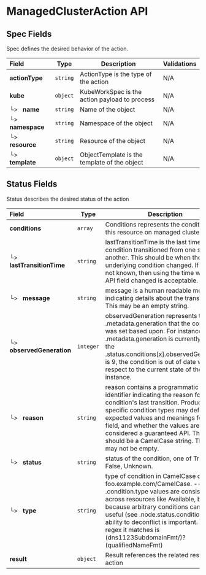 # ManagedClusterAction API

## Spec Fields

Spec defines the desired behavior of the action.

| Field | Type | Description | Validations |
|:---|---|---|---|
|  **actionType** | `string` | ActionType is the type of the action | N/A |
|  **kube** | `object` | KubeWorkSpec is the action payload to process | N/A |
| └>&nbsp;&nbsp; **name** | `string` | Name of the object | N/A |
| └>&nbsp;&nbsp; **namespace** | `string` | Namespace of the object | N/A |
| └>&nbsp;&nbsp; **resource** | `string` | Resource of the object | N/A |
| └>&nbsp;&nbsp; **template** | `object` | ObjectTemplate is the template of the object | N/A |
## Status Fields

Status describes the desired status of the action

| Field | Type | Description | Validations |
|:---|---|---|---|
|  **conditions** | `array` | Conditions represents the conditions of this resource on managed cluster | N/A |
| └>&nbsp;&nbsp; **lastTransitionTime** | `string` | lastTransitionTime is the last time the condition transitioned from one status to another. This should be when the underlying condition changed.  If that is not known, then using the time when the API field changed is acceptable. | N/A |
| └>&nbsp;&nbsp; **message** | `string` | message is a human readable message indicating details about the transition. This may be an empty string. | N/A |
| └>&nbsp;&nbsp; **observedGeneration** | `integer` | observedGeneration represents the .metadata.generation that the condition was set based upon. For instance, if .metadata.generation is currently 12, but the .status.conditions[x].observedGeneration is 9, the condition is out of date with respect to the current state of the instance. | `Minimum=0` |
| └>&nbsp;&nbsp; **reason** | `string` | reason contains a programmatic identifier indicating the reason for the condition's last transition. Producers of specific condition types may define expected values and meanings for this field, and whether the values are considered a guaranteed API. The value should be a CamelCase string. This field may not be empty. | `Pattern=^[A-Za-z]([A-Za-z0-9_,:]*[A-Za-z0-9_])?$` |
| └>&nbsp;&nbsp; **status** | `string` | status of the condition, one of True, False, Unknown. | N/A |
| └>&nbsp;&nbsp; **type** | `string` | type of condition in CamelCase or in foo.example.com/CamelCase. --- Many .condition.type values are consistent across resources like Available, but because arbitrary conditions can be useful (see .node.status.conditions), the ability to deconflict is important. The regex it matches is (dns1123SubdomainFmt/)?(qualifiedNameFmt) | `Pattern=^([a-z0-9]([-a-z0-9]*[a-z0-9])?(\.[a-z0-9]([-a-z0-9]*[a-z0-9])?)*/)?(([A-Za-z0-9][-A-Za-z0-9_.]*)?[A-Za-z0-9])$` |
|  **result** | `object` | Result references the related result of the action | N/A |

